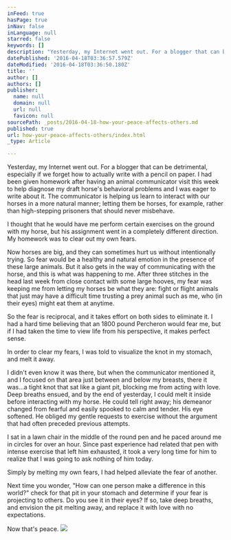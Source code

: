 ```yaml
---
inFeed: true
hasPage: true
inNav: false
inLanguage: null
starred: false
keywords: []
description: "Yesterday, my Internet went out. For a blogger that can be detrimental, especially if we forget how to actually write with a pencil on paper. I had been given homework after having an animal communicator visit this week to help diagnose my draft horse's behavioral problems and I was eager to write about it. The communicator is helping us learn to interact with our horses in a more natural manner; letting them be horses, for example, rather than high-stepping prisoners that should never misbehave."
datePublished: '2016-04-18T03:36:57.579Z'
dateModified: '2016-04-18T03:36:50.180Z'
title: ''
author: []
authors: []
publisher:
  name: null
  domain: null
  url: null
  favicon: null
sourcePath: _posts/2016-04-18-how-your-peace-affects-others.md
published: true
url: how-your-peace-affects-others/index.html
_type: Article

---
```

Yesterday, my Internet went out. For a blogger that can be detrimental, especially if we forget how to actually write with a pencil on paper. I had been given homework after having an animal communicator visit this week to help diagnose my draft horse's behavioral problems and I was eager to write about it. The communicator is helping us learn to interact with our horses in a more natural manner; letting them be horses, for example, rather than high-stepping prisoners that should never misbehave.

I thought that he would have me perform certain exercises on the ground with my horse, but his assignment went in a completely different direction. My homework was to clear out my own fears.

Now horses are big, and they can sometimes hurt us without intentionally trying. So fear would be a healthy and natural emotion in the presence of these large animals. But it also gets in the way of communicating with the horse, and this is what was happening to me. After three stitches in the head last week from close contact with some large hooves, my fear was keeping me from letting my horses be what they are: fight or flight animals that just may have a difficult time trusting a prey animal such as me, who (in their eyes) might eat them at anytime.

So the fear is reciprocal, and it takes effort on both sides to eliminate it. I had a hard time believing that an 1800 pound Percheron would fear me, but if I had taken the time to view life from his perspective, it makes perfect sense.

In order to clear my fears, I was told to visualize the knot in my stomach, and melt it away.

I didn't even know it was there, but when the communicator mentioned it, and I focused on that area just between and below my breasts, there it was...a tight knot that sat like a giant pit, blocking me from acting with love. Deep breaths ensued, and by the end of yesterday, I could melt it inside before interacting with my horse. He could tell right away; his demeanor changed from fearful and easily spooked to calm and tender. His eye softened. He obliged my gentle requests to exercise without the argument that had often preceded previous attempts.

I sat in a lawn chair in the middle of the round pen and he paced around me in circles for over an hour. Since past experience had related that pen with intense exercise that left him exhausted, it took a very long time for him to realize that I was going to ask nothing of him today.

Simply by melting my own fears, I had helped alleviate the fear of another.

Next time you wonder, "How can one person make a difference in this world?" check for that pit in your stomach and determine if your fear is projecting to others. Do you see it in their eyes? If so, take deep breaths, and envision the pit melting away, and replace it with love with no expectations.

Now that's peace.
![](https://the-grid-user-content.s3-us-west-2.amazonaws.com/5e480282-934a-45c4-998e-56da997ee630.jpg)